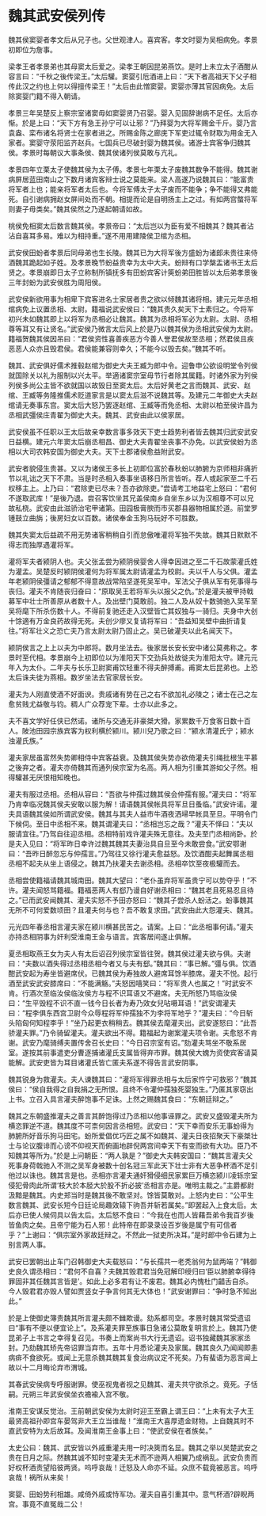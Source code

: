 # 魏其武安侯列传

魏其侯窦婴者孝文后从兄子也。父世观津人。喜宾客。孝文时婴为吴相病免。孝景初即位为詹事。

梁孝王者孝景弟也其母窦太后爱之。梁孝王朝因昆弟燕饮。是时上未立太子酒酣从容言曰：“千秋之後传梁王。”太后驩。窦婴引卮酒进上曰：“天下者高祖天下父子相传此汉之约也上何以得擅传梁王！”太后由此憎窦婴。窦婴亦薄其官因病免。太后除窦婴门籍不得入朝请。

孝景三年吴楚反上察宗室诸窦毋如窦婴贤乃召婴。婴入见固辞谢病不足任。太后亦惭。於是上曰：“天下方有急王孙宁可以让邪？”乃拜婴为大将军赐金千斤。婴乃言袁盎、栾布诸名将贤士在家者进之。所赐金陈之廊庑下军吏过辄令财取为用金无入家者。窦婴守荥阳监齐赵兵。七国兵已尽破封婴为魏其侯。诸游士宾客争归魏其侯。孝景时每朝议大事条侯、魏其侯诸列侯莫敢与亢礼。

孝景四年立栗太子使魏其侯为太子傅。孝景七年栗太子废魏其数争不能得。魏其谢病屏居蓝田南山之下数月诸宾客辩士说之莫能来。梁人高遂乃说魏其曰：“能富贵将军者上也；能亲将军者太后也。今将军傅太子太子废而不能争；争不能得又弗能死。自引谢病拥赵女屏间处而不朝。相提而论是自明扬主上之过。有如两宫螫将军则妻子毋类矣。”魏其侯然之乃遂起朝请如故。

桃侯免相窦太后数言魏其侯。孝景帝曰：“太后岂以为臣有爱不相魏其？魏其者沾沾自喜耳多易。难以为相持重。”遂不用用建陵侯卫绾为丞相。

武安侯田蚡者孝景后同母弟也生长陵。魏其已为大将军後方盛蚡为诸郎未贵往来侍酒魏其跪起如子姓。及孝景晚节蚡益贵幸为太中大夫。蚡辩有口学槃盂诸书王太后贤之。孝景崩即日太子立称制所镇抚多有田蚡宾客计筴蚡弟田胜皆以太后弟孝景後三年封蚡为武安侯胜为周阳侯。

武安侯新欲用事为相卑下宾客进名士家居者贵之欲以倾魏其诸将相。建元元年丞相绾病免上议置丞相、太尉。籍福说武安侯曰：“魏其贵久矣天下士素归之。今将军初兴未如魏其即上以将军为丞相必让魏其。魏其为丞相将军必为太尉。太尉、丞相尊等耳又有让贤名。”武安侯乃微言太后风上於是乃以魏其侯为丞相武安侯为太尉。籍福贺魏其侯因吊曰：“君侯资性喜善疾恶方今善人誉君侯故至丞相；然君侯且疾恶恶人众亦且毁君侯。君侯能兼容则幸久；不能今以毁去矣。”魏其不听。

魏其、武安俱好儒术推毂赵绾为御史大夫王臧为郎中令。迎鲁申公欲设明堂令列侯就国除关以礼为服制以兴太平。举適诸窦宗室毋节行者除其属籍。时诸外家为列侯列侯多尚公主皆不欲就国以故毁日至窦太后。太后好黄老之言而魏其、武安、赵绾、王臧等务隆推儒术贬道家言是以窦太后滋不说魏其等。及建元二年御史大夫赵绾请无奏事东宫。窦太后大怒乃罢逐赵绾、王臧等而免丞相、太尉以柏至侯许昌为丞相武彊侯庄青翟为御史大夫。魏其、武安由此以侯家居。

武安侯虽不任职以王太后故亲幸数言事多效天下吏士趋势利者皆去魏其归武安武安日益横。建元六年窦太后崩丞相昌、御史大夫青翟坐丧事不办免。以武安侯蚡为丞相以大司农韩安国为御史大夫。天下士郡诸侯愈益附武安。

武安者貌侵生贵甚。又以为诸侯王多长上初即位富於春秋蚡以肺腑为京师相非痛折节以礼诎之天下不肃。当是时丞相入奏事坐语移日所言皆听。荐人或起家至二千石权移主上。上乃曰：“君除吏已尽未？吾亦欲除吏。”尝请考工地益宅上怒曰：“君何不遂取武库！”是後乃退。尝召客饮坐其兄盖侯南乡自坐东乡以为汉相尊不可以兄故私桡。武安由此滋骄治宅甲诸第。田园极膏腴而市买郡县器物相属於道。前堂罗锺鼓立曲旃；後房妇女以百数。诸侯奉金玉狗马玩好不可胜数。

魏其失窦太后益疏不用无势诸客稍稍自引而怠傲唯灌将军独不失故。魏其日默默不得志而独厚遇灌将军。

灌将军夫者颍阴人也。夫父张孟尝为颍阴侯婴舍人得幸因进之至二千石故蒙灌氏姓为灌孟。吴楚反时颍阴侯灌何为将军属太尉请灌孟为校尉。夫以千人与父俱。灌孟年老颍阴侯彊请之郁郁不得意故战常陷坚遂死吴军中。军法父子俱从军有死事得与丧归。灌夫不肯随丧归奋曰：“原取吴王若将军头以报父之仇。”於是灌夫被甲持戟募军中壮士所善原从者数十人。及出壁门莫敢前。独二人及从奴十数骑驰入吴军至吴将麾下所杀伤数十人。不得前复驰还走入汉壁皆亡其奴独与一骑归。夫身中大创十馀適有万金良药故得无死。夫创少瘳又复请将军曰：“吾益知吴壁中曲折请复往。”将军壮义之恐亡夫乃言太尉太尉乃固止之。吴已破灌夫以此名闻天下。

颍阴侯言之上上以夫为中郎将。数月坐法去。後家居长安长安中诸公莫弗称之。孝景时至代相。孝景崩今上初即位以为淮阳天下交劲兵处故徙夫为淮阳太守。建元元年入为太仆。二年夫与长乐卫尉窦甫饮轻重不得夫醉搏甫。甫窦太后昆弟也。上恐太后诛夫徙为燕相。数岁坐法去官家居长安。

灌夫为人刚直使酒不好面谀。贵戚诸有势在己之右不欲加礼必陵之；诸士在己之左愈贫贱尤益敬与钧。稠人广众荐宠下辈。士亦以此多之。

夫不喜文学好任侠已然诺。诸所与交通无非豪桀大猾。家累数千万食客日数十百人。陂池田园宗族宾客为权利横於颍川。颍川兒乃歌之曰：“颍水清灌氏宁；颍水浊灌氏族。”

灌夫家居虽富然失势卿相侍中宾客益衰。及魏其侯失势亦欲倚灌夫引绳批根生平慕之後弃之者。灌夫亦倚魏其而通列侯宗室为名高。两人相为引重其游如父子然。相得驩甚无厌恨相知晚也。

灌夫有服过丞相。丞相从容曰：“吾欲与仲孺过魏其侯会仲孺有服。”灌夫曰：“将军乃肯幸临况魏其侯夫安敢以服为解！请语魏其侯帐具将军旦日蚤临。”武安许诺。灌夫具语魏其侯如所谓武安侯。魏其与其夫人益市牛酒夜洒埽早帐具至旦。平明令门下候伺。至日中丞相不来。魏其谓灌夫曰：“丞相岂忘之哉？”灌夫不怿曰：“夫以服请宜往。”乃驾自往迎丞相。丞相特前戏许灌夫殊无意往。及夫至门丞相尚卧。於是夫入见曰：“将军昨日幸许过魏其魏其夫妻治具自旦至今未敢尝食。”武安鄂谢曰：“吾昨日醉忽忘与仲孺言。”乃驾往又徐行灌夫愈益怒。及饮酒酣夫起舞属丞相丞相不起夫从坐上语侵之。魏其乃扶灌夫去谢丞相。丞相卒饮至夜极驩而去。

丞相尝使籍福请魏其城南田。魏其大望曰：“老仆虽弃将军虽贵宁可以势夺乎！”不许。灌夫闻怒骂籍福。籍福恶两人有郄乃谩自好谢丞相曰：“魏其老且死易忍且待之。”已而武安闻魏其、灌夫实怒不予田亦怒曰：“魏其子尝杀人蚡活之。蚡事魏其无所不可何爱数顷田？且灌夫何与也？吾不敢复求田。”武安由此大怨灌夫、魏其。

元光四年春丞相言灌夫家在颍川横甚民苦之。请案。上曰：“此丞相事何请。”灌夫亦持丞相阴事为奸利受淮南王金与语言。宾客居间遂止俱解。

夏丞相取燕王女为夫人有太后诏召列侯宗室皆往贺。魏其侯过灌夫欲与俱。夫谢曰：“夫数以酒失得过丞相丞相今者又与夫有郄。”魏其曰：“事已解。”彊与俱。饮酒酣武安起为寿坐皆避席伏。已魏其侯为寿独故人避席耳馀半膝席。灌夫不悦。起行酒至武安武安膝席曰：“不能满觞。”夫怒因嘻笑曰：“将军贵人也属之！”时武安不肯。行酒次至临汝侯临汝侯方与程不识耳语又不避席。夫无所怒乃骂临汝侯曰：“生平毁程不识不直一钱今日长者为寿乃效女兒呫嗫耳语！”武安谓灌夫曰：“程李俱东西宫卫尉今众辱程将军仲孺独不为李将军地乎？”灌夫曰：“今日斩头陷匈何知程李乎！”坐乃起更衣稍稍去。魏其侯去麾灌夫出。武安遂怒曰：“此吾骄灌夫罪。”乃令骑留灌夫。灌夫欲出不得。籍福起为谢案灌夫项令谢。夫愈怒不肯谢。武安乃麾骑缚夫置传舍召长史曰：“今日召宗室有诏。”劾灌夫骂坐不敬系居室。遂按其前事遣吏分曹逐捕诸灌氏支属皆得弃市罪。魏其侯大媿为资使宾客请莫能解。武安吏皆为耳目诸灌氏皆亡匿夫系遂不得告言武安阴事。

魏其锐身为救灌夫。夫人谏魏其曰：“灌将军得罪丞相与太后家忤宁可救邪？”魏其侯曰：“侯自我得之自我捐之无所恨。且终不令灌仲孺独死婴独生。”乃匿其家窃出上书。立召入具言灌夫醉饱事不足诛。上然之赐魏其食曰：“东朝廷辩之。”

魏其之东朝盛推灌夫之善言其醉饱得过乃丞相以他事诬罪之。武安又盛毁灌夫所为横恣罪逆不道。魏其度不可柰何因言丞相短。武安曰：“天下幸而安乐无事蚡得为肺腑所好音乐狗马田宅。蚡所爱倡优巧匠之属不如魏其、灌夫日夜招聚天下豪桀壮士与论议腹诽而心谤不仰视天而俯画地辟倪两宫间幸天下有变而欲有大功。臣乃不知魏其等所为。”於是上问朝臣：“两人孰是？”御史大夫韩安国曰：“魏其言灌夫父死事身荷戟驰入不测之吴军身被数十创名冠三军此天下壮士非有大恶争杯酒不足引他过以诛也。魏其言是也。丞相亦言灌夫通奸猾侵细民家累巨万横恣颍川凌轹宗室侵犯骨肉此所谓‘枝大於本胫大於股不折必披’丞相言亦是。唯明主裁之。”主爵都尉汲黯是魏其。内史郑当时是魏其後不敢坚对。馀皆莫敢对。上怒内史曰：“公平生数言魏其、武安长短今日廷论局趣效辕下驹吾并斩若属矣。”即罢起入上食太后。太后亦已使人候伺具以告太后。太后怒不食曰：“今我在也而人皆藉吾弟令我百岁後皆鱼肉之矣。且帝宁能为石人邪！此特帝在即录录设百岁後是属宁有可信者乎？”上谢曰：“俱宗室外家故廷辩之。不然此一狱吏所决耳。”是时郎中令石建为上别言两人事。

武安已罢朝出止车门召韩御史大夫载怒曰：“与长孺共一老秃翁何为鼠两端？”韩御史良久谓丞相曰：“君何不自喜？夫魏其毁君君当免冠解印绶归曰‘臣以肺腑幸得待罪固非其任魏其言皆是’。如此上必多君有让不废君。魏其必内愧杜门齰舌自杀。今人毁君君亦毁人譬如贾竖女子争言何其无大体也！”武安谢罪曰：“争时急不知出此。”

於是上使御史簿责魏其所言灌夫颇不雠欺谩。劾系都司空。孝景时魏其常受遗诏曰“事有不便以便宜论上”。及系灌夫罪至族事日急诸公莫敢复明言於上。魏其乃使昆弟子上书言之幸得复召见。书奏上而案尚书大行无遗诏。诏书独藏魏其家家丞封。乃劾魏其矫先帝诏罪当弃市。五年十月悉论灌夫及家属。魏其良久乃闻闻即恚病痱不食欲死。或闻上无意杀魏其魏其复食治病议定不死矣。乃有蜚语为恶言闻上故以十二月晦论弃市渭城。

其春武安侯病专呼服谢罪。使巫视鬼者视之见魏其、灌夫共守欲杀之。竟死。子恬嗣。元朔三年武安侯坐衣襜褕入宫不敬。

淮南王安谋反觉治。王前朝武安侯为太尉时迎王至霸上谓王曰：“上未有太子大王最贤高祖孙即宫车晏驾非大王立当谁哉！”淮南王大喜厚遗金财物。上自魏其时不直武安特为太后故耳。及闻淮南王金事上曰：“使武安侯在者族矣。”

太史公曰：魏其、武安皆以外戚重灌夫用一时决筴而名显。魏其之举以吴楚武安之贵在日月之际。然魏其诚不知时变灌夫无术而不逊两人相翼乃成祸乱。武安负贵而好权杯酒责望陷彼两贤。呜呼哀哉！迁怒及人命亦不延。众庶不载竟被恶言。呜呼哀哉！祸所从来矣！

窦婴、田蚡势利相雄。咸倚外戚或恃军功。灌夫自喜引重其中。意气杯酒?辟睨两宫。事竟不直冤哉二公！

